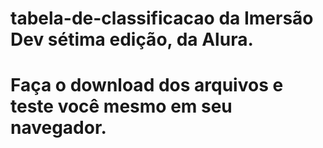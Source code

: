 # tabela-de-classificacao da Imersão Dev sétima edição, da Alura.
# Faça o download dos arquivos e teste você mesmo em seu navegador.
